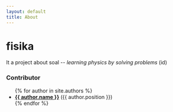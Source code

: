 ```yaml
---
layout: default
title: About
---
```

# fisika
It a project about soal -- <i>learning physics by solving problems</i> (id)

### Contributor
<ul>
  {% for author in site.authors %}
    <li>
      <b><a href="{{site.baseurl}}{{ author.url }}">{{ author.name }}</a></b>
			({{ author.position }})
    </li>
  {% endfor %}
</ul>